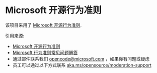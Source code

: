 # Microsoft 开源行为准则

该项目采用了 [Microsoft 开源行为准则](https://opensource.microsoft.com/codeofconduct/).

引用来源:

- [Microsoft 开源行为准则](https://opensource.microsoft.com/codeofconduct/)
- [Microsoft 行为准则常见问题解答](https://opensource.microsoft.com/codeofconduct/faq/)
- 通过邮件联系我们 [opencode@microsoft.com](mailto:opencode@microsoft.com) ，如果你有问题或疑虑
- 员工可以通过以下方式联系 [aka.ms/opensource/moderation-support](https://aka.ms/opensource/moderation-support)
